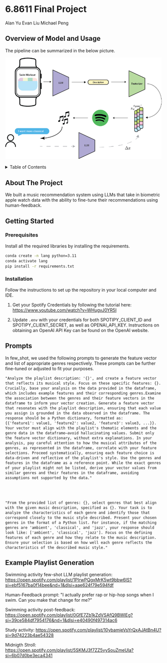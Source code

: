 # 6.8611 Final Project

Alan Yu Evan Liu Michael Peng

## Overview of Model and Usage
The pipeline can be summarized in the below picture.

![Alt text](image.png)


<!-- TABLE OF CONTENTS -->
<details>
  <summary>Table of Contents</summary>
  <ol>
    <li>
      <a href="#about-the-project">About The Project</a>
    </li>
    <li>
      <a href="#getting-started">Getting Started</a>
      <ul>
        <li><a href="#prerequisites">Prerequisites</a></li>
        <li><a href="#installation">Installation</a></li>
      </ul>
    </li>
  </ol>
</details>



<!-- ABOUT THE PROJECT -->
## About The Project

We built a music recommendation system using LLMs that take in biometric apple watch data with the ability to fine-tune their recommendations using human-feedback.


<!-- GETTING STARTED -->
## Getting Started


### Prerequisites

Install all the required libraries by installing the requirements.

  ```sh
  conda create -n lang python=3.11
  conda activate lang
  pip install -r requirements.txt
  ```

### Installation 

Follow the instructions to set up the repository in your local computer and IDE.

1. Get your Spotify Credentials by following the tutorial here: https://www.youtube.com/watch?v=WHugvJ0YR5I

2. Update `.env` with your credentials for both SPOTIPY_CLIENT_ID and SPOTIPY_CLIENT_SECRET, as well as OPENAI_API_KEY. Instructions on obtaining an OpenAI API Key can be found on the OpenAI website.


## Prompts

In few_shot, we used the following prompts to generate the feature vector and list of appropriate genres respectively. These prompts can be further fine-tuned or adjusted to fit your purposes.

    "Analyze the playlist description: '{}', and create a feature vector that reflects its musical style. Focus on these specific features: {}. Crucially, base your analysis on the data provided in the dataframe, which includes example features and their corresponding genres.Examine the association between the genres and their feature vectors in the dataframe to inform your vector creation. Generate a feature vector that resonates with the playlist description, ensuring that each value you assign is grounded in the data observed in the dataframe. The response should be a Python dictionary, formatted as: 
    {{'feature1': value1, 'feature2': value2, 'feature3': value3, ...}}. Your vector must align with the playlist's thematic elements and the genre data in the dataframe—avoid hallucinating values. Submit only the feature vector dictionary, without extra explanations. In your analysis, pay careful attention to how the musical attributes of the genres, as represented in the dataframe, correlate with your feature selections. Proceed systematically, ensuring each feature choice is data-driven and reflective of the playlist's style. Use the genres and features in the dataframe as a reference point. While the exact genres of your playlist might not be listed, derive your vector values from similar genres and their features in the dataframe, avoiding assumptions not supported by the data."




    "From the provided list of genres: {}, select genres that best align with the given music description, specified as {}. Your task is to analyze the characteristics of each genre and identify those that correspond closely to the music style described. Present your chosen genres in the format of a Python list. For instance, if the matching genres are 'ambient', 'classical', and 'jazz', your response should look like: ['ambient', 'classical', 'jazz']. Focus on the defining features of each genre and how they relate to the music description. Ensure your selection is based on how well each genre reflects the characteristics of the described music style."


## Example Playlist Generation

Swimming activity few-shot LLM playlist generation: https://open.spotify.com/playlist/1PIrwPQgxMrK5wt9bbw6IS?si=ebf5167ba0f14bee&nd=1&dlsi=aae624f79e594fdf

Human-Feedback prompt: "I actually prefer rap or hip-hop songs when I swim. Can you make that change for me?” 

Swimming activity post-feedback: https://open.spotify.com/playlist/0GfE7Zb1kZdVSAfQ9BWlEg?si=39ce584df7954176&nd=1&dlsi=e40490f497314ac6

Study activity: https://open.spotify.com/playlist/10ybamjeVsYrQxAJAtBn4U?si=9d74223b4ae54328

Midnigth Stroll: https://open.spotify.com/playlist/5SKMJ3f7ZZ5vySouZmeUla?si=6b07d0be3eca4341




<!-- watch -> LM (few shot or feature generator) -> "watch target" t_w

Watch input:
    Swimming
        - heartrate
        - stroke count
        - distance
        - calories burned
        - external temperature
    Running
        - heartrate
        - stride length
        - distance
        - calories burned
        - external temperature
        


two options to generate initial recommendations:

1. t_w + predict genre -> SP -> recs
2. t_w + my top k songs -> SP -> recs
3. (alan featurizer) t_w + examples -> feat + genre -> SP

(alan featurizer): improve sampling, can also generate multiple target features, and derive a range from that. 


how to adjust to user feedback? input x

x -> LM -> which audio components to adjust
small shift in each coordinate (hyperparameter)
- database, for each user save 
                each context vector for each different context

        




can also ask user to rank on a scale from 1 to 10 -->
